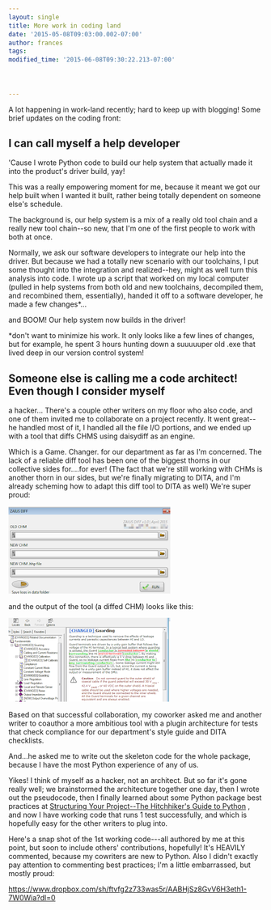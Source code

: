 ```yaml
---
layout: single
title: More work in coding land
date: '2015-05-08T09:03:00.002-07:00'
author: frances
tags: 
modified_time: '2015-06-08T09:30:22.213-07:00'



---
```


A lot happening in work-land recently; hard to keep up with blogging! Some 
brief updates on the coding front: 


## I can call myself a help developer 
'Cause I wrote Python code to build our help system that actually made it into 
the product's driver build, yay! 

<a name='more'></a> 

This was a really empowering moment for me, because it meant we got our help 
built when I wanted it built, rather being totally dependent on someone else's 
schedule. 

The background is, our help system is a mix of a really old tool chain and a 
really new tool chain--so new, that I'm one of the first people to work with 
both at once. 

Normally, we ask our software developers to integrate our help into the 
driver. But because we had a totally new scenario with our toolchains, I put 
some thought into the integration and realized--hey, might as well turn this 
analysis into code. I wrote up a script that worked on my local computer 
(pulled in help systems from both old and new toolchains, decompiled them, and 
recombined them, essentially), handed it off to a software developer, he made 
a few changes*... 

and BOOM! Our help system now builds in the driver! 

*don't want to minimize his work. It only looks like a few lines of changes, 
but for example, he spent 3 hours hunting down a suuuuuper old .exe that lived 
deep in our version control system! 


## Someone else is calling me a code architect! Even though I consider myself 
a hacker... 
There's a couple other writers on my floor who also code, and one of them 
invited me to collaborate on a project recently.  It went great--he handled 
most of it, I handled all the file I/O portions, and we ended up with a tool 
that diffs CHMS using daisydiff as an engine. 

Which is a Game. Changer. for our department as far as I'm concerned. The lack 
of a reliable diff tool has been one of the biggest thorns in our collective 
sides for....for ever! (The fact that we're still working with CHMs is another 
thorn in our sides, but we're finally migrating to DITA, and I'm already 
scheming how to adapt this diff tool to DITA as well) We're super proud: 


![zauis diff tool ui](/assets/images/zauis_blurred.png)

and the output of the tool (a diffed CHM) looks like this:

 ![diffed chm](/assets/images/diffed_3.png)

Based on that successful collaboration, my coworker asked me and another 
writer to coauthor a more ambitious tool with a plugin architecture for tests 
that check compliance for our department's style guide and DITA checklists. 

And...he asked me to write out the skeleton code for the whole package, 
because I have the most Python experience of any of us. 


Yikes! I think of myself as a hacker, not an architect. 
But so far it's gone really well; we brainstormed the architecture together 
one day, then I wrote out the pseudocode, then I finally learned about some 
Python package best practices at [Structuring Your Project--The Hitchhiker's 
Guide to Python](http://docs.python-guide.org/en/latest/writing/structure/) , 
and now I have working code that runs 1 test successfully, and which is 
hopefully easy for the other writers to plug into. 

Here's a snap shot of the 1st working code---all authored by me at this point, 
but soon to include others' contributions, hopefully! It's HEAVILY commented, 
because my cowriters are new to Python. Also I didn't exactly pay attention to 
commenting best practices; I'm a little embarrassed, but mostly proud: 

https://www.dropbox.com/sh/ftvfg2z733was5r/AABHjSz8GvV6H3eth1-7W0Wia?dl=0 